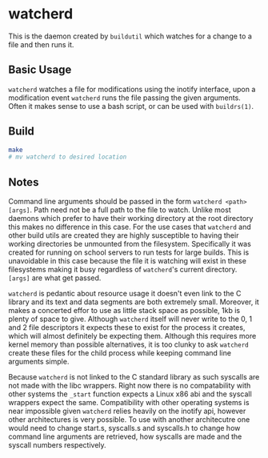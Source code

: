 # watcherd

This is the daemon created by `buildutil` which watches for a change to a file and then runs it.

## Basic Usage

`watcherd` watches a file for modifications using the inotify interface, upon a modification event `watcherd` runs the file passing the given arguments. Often it makes sense to use a bash script, or can be used with `buildrs(1)`.

## Build

```bash
make
# mv watcherd to desired location
```

## Notes

Command line arguments should be passed in the form `watcherd <path> [args]`. Path need not be a full path to the file to watch. Unlike most daemons which prefer to have their working directory at the root directory this makes no difference in this case. For the use cases that `watcherd` and other build utils are created they are highly susceptible to having their working directories be unmounted from the filesystem. Specifically it was created for running on school servers to run tests for large builds. This is unavoidable in this case because the file it is watching will exist in these filesystems making it busy regardless of `watcherd`'s current directory. `[args]` are what get passed.

`watcherd` is pedantic about resource usage it doesn't even link to the C library and its text and data segments are both extremely small. Moreover, it makes a concerted effor to use as little stack space as possible, 1kb is plenty of space to give. Although `watcherd` itself will never write to the 0, 1 and 2 file descriptors it expects these to exist for the process it creates, which will almost definitely be expecting them. Although this requires more kernel memory than possible alternatives, it is too clunky to ask `watcherd` create these files for the child process while keeping command line arguments simple.

Because `watcherd` is not linked to the C standard library as such syscalls are not made with the libc wrappers. Right now there is no compatability with other systems the `_start` function expects a Linux x86 abi and the syscall wrappers expect the same. Compatibility with other operating systems is near impossible given `watcherd` relies heavily on the inotify api, however other architectures is very possible. To use with another architecutre one would need to change start.s, syscalls.s and syscalls.h to change how command line arguments are retrieved, how syscalls are made and the syscall numbers respectively.
